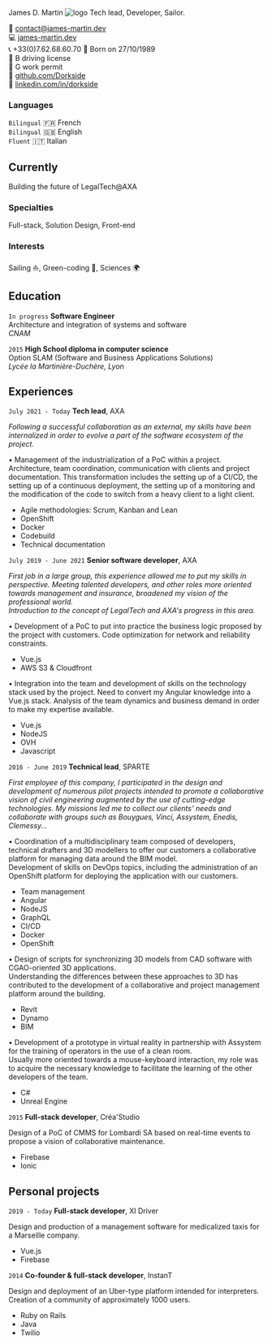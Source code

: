 James D. Martin
![logo](https://dorkside.github.io/markdown-cv/assets/img/logo.png)
Tech lead, Developer, Sailor.

:email: [contact@james-martin.dev](mailto:contact@james-martin.dev)  
:computer: [james-martin.dev](https://james-martin.dev)  
:telephone_receiver: +33(0)7.62.68.60.70 
:baby: Born on 27/10/1989  
:car: B driving license  
:construction_worker: G work permit  
:link: [github.com/Dorkside](https://github.com/Dorkside)  
:link: [linkedin.com/in/dorkside](https://www.linkedin.com/in/dorkside/)

### Languages

`Bilingual`
:fr: French  
`Bilingual`
:uk: English  
`Fluent`
:it: Italian

## Currently

Building the future of LegalTech@AXA

### Specialties

Full-stack, Solution Design, Front-end

### Interests

Sailing :sailboat:, Green-coding :seedling:, Sciences :earth_africa:

## Education
`In progress`
__Software Engineer__  
Architecture and integration of systems and software  
_CNAM_

`2015`
__High School diploma in computer science__  
Option SLAM (Software and Business Applications Solutions)  
_Lycée la Martinière-Duchère, Lyon_

## Experiences

`July 2021 - Today`
__Tech lead__, AXA

_Following a successful collaboration as an external, my skills have been internalized in order to evolve a part of the software ecosystem of the project._

• Management of the industrialization of a PoC within a project. Architecture, team coordination, communication with clients and project documentation. This transformation includes the setting up of a CI/CD, the setting up of a continuous deployment, the setting up of a monitoring and the modification of the code to switch from a heavy client to a light client.
- Agile methodologies: Scrum, Kanban and Lean
- OpenShift
- Docker
- Codebuild
- Technical documentation

`July 2019 - June 2021`
__Senior software developer__, AXA

_First job in a large group, this experience allowed me to put my skills in perspective. Meeting talented developers, and other roles more oriented towards management and insurance, broadened my vision of the professional world._  
_Introduction to the concept of LegalTech and AXA's progress in this area._

• Development of a PoC to put into practice the business logic proposed by the project with customers. Code optimization for network and reliability constraints.
- Vue.js
- AWS S3 & Cloudfront

• Integration into the team and development of skills on the technology stack used by the project. Need to convert my Angular knowledge into a Vue.js stack. Analysis of the team dynamics and business demand in order to make my expertise available.
- Vue.js
- NodeJS
- OVH
- Javascript


`2016 - June 2019`
__Technical lead__, SPARTE

_First employee of this company, I participated in the design and development of numerous pilot projects intended to promote a collaborative vision of civil engineering augmented by the use of cutting-edge technologies. My missions led me to collect our clients' needs and collaborate with groups such as Bouygues, Vinci, Assystem, Enedis, Clemessy..._

• Coordination of a multidisciplinary team composed of developers, technical drafters and 3D modellers to offer our customers a collaborative platform for managing data around the BIM model.  
Development of skills on DevOps topics, including the administration of an OpenShift platform for deploying the application with our customers.  
- Team management
- Angular
- NodeJS
- GraphQL
- CI/CD
- Docker
- OpenShift

• Design of scripts for synchronizing 3D models from CAD software with CGAO-oriented 3D applications.  
Understanding the differences between these approaches to 3D has contributed to the development of a collaborative and project management platform around the building.  
- Revit
- Dynamo
- BIM

• Development of a prototype in virtual reality in partnership with Assystem for the training of operators in the use of a clean room.  
Usually more oriented towards a mouse-keyboard interaction, my role was to acquire the necessary knowledge to facilitate the learning of the other developers of the team.  
- C#
- Unreal Engine

`2015`
__Full-stack developer__, Créa'Studio

Design of a PoC of CMMS for Lombardi SA based on real-time events to propose a vision of collaborative maintenance.  
- Firebase
- Ionic

## Personal projects

`2019 - Today`
__Full-stack developer__, XI Driver

Design and production of a management software for medicalized taxis for a Marseille company.
- Vue.js
- Firebase

`2014`
__Co-founder & full-stack developer__, InstanT

Design and deployment of an Uber-type platform intended for interpreters. Creation of a community of approximately 1000 users.  
- Ruby on Rails
- Java
- Twilio

<!-- ### Footer

Last updated: July 2022 -->
